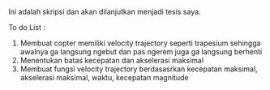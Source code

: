 Ini adalah skripsi dan akan dilanjutkan menjadi tesis saya.

To do List : 
1. Membuat copter memiliki velocity trajectory seperti trapesium sehingga awalnya ga langsung ngebut dan pas ngerem juga ga langsung berhenti
2. Menentukan batas kecepatan dan akselerasi maksimal 
3. Membuat fungsi velocity trajectory berdasasrkan kecepatan maksimal, akselerasi maksimal, waktu, kecepatan magnitude
